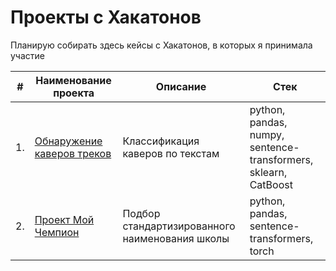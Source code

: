 # Проекты с Хакатонов

Планирую собирать здесь кейсы с Хакатонов, в которых я принимала участие

| #    | Наименование проекта                | Описание                                                     | Стек                                                         |
| ---- | ------------------------------------------------------------ | ------------------------------------------------------------ | ------------------------------------------------------------ |
| 1.   | [Обнаружение каверов треков](https://github.com/EktTitova/Hakaton-Projects/blob/main/Yandex%20music%20Hakaton/YM-18.ipynb) | Классификация каверов по текстам             | python, pandas, numpy, sentence-transformers, sklearn, CatBoost |
| 2.   | [Проект Мой Чемпион](https://github.com/EktTitova/Hakaton-Projects/blob/e38df26597f6e46445dad3f216006a0783b16526/Champion_Project/%D0%A2%D0%B8%D1%82%D0%BE%D0%B2%D0%B0_%D0%95%D0%BA%D0%B0%D1%82%D0%B5%D1%80%D0%B8%D0%BD%D0%B0_%D0%BF%D1%80%D0%BE%D0%B5%D0%BA%D1%82_%D0%9C%D0%BE%D0%B8%CC%86_%D0%A7%D0%B5%D0%BC%D0%BF%D0%B8%D0%BE%D0%BD.ipynb) | Подбор стандартизированного наименования школы             | python, pandas, sentence-transformers, torch |
